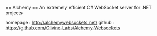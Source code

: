 == Alchemy == 
An extremely efficient C# WebSocket server for .NET projects

homepage : http://alchemywebsockets.net/
github : https://github.com/Olivine-Labs/Alchemy-Websockets
